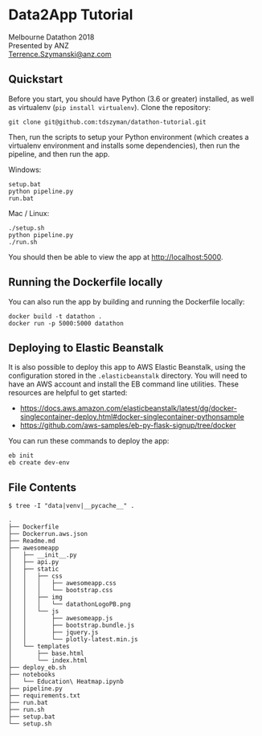 # Data2App Tutorial

Melbourne Datathon 2018  
Presented by ANZ  
Terrence.Szymanski@anz.com

## Quickstart

Before you start, you should have Python (3.6 or greater) installed, as well as virtualenv (`pip install virtualenv`).
Clone the repository:

    git clone git@github.com:tdszyman/datathon-tutorial.git
    
Then, run the scripts to setup your Python environment (which creates a virtualenv environment and installs some 
dependencies), then run the pipeline, and then run the app.

Windows:

    setup.bat
    python pipeline.py
    run.bat

Mac / Linux:

    ./setup.sh
    python pipeline.py
    ./run.sh
    
You should then be able to view the app at <http://localhost:5000>.


## Running the Dockerfile locally

You can also run the app by building and running the Dockerfile locally:

    docker build -t datathon .
    docker run -p 5000:5000 datathon

## Deploying to Elastic Beanstalk

It is also possible to deploy this app to AWS Elastic Beanstalk, using the configuration stored in the 
`.elasticbeanstalk` directory. You will need to have an AWS account and install the EB command line utilities. These 
resources are helpful to get started:

* https://docs.aws.amazon.com/elasticbeanstalk/latest/dg/docker-singlecontainer-deploy.html#docker-singlecontainer-pythonsample
* https://github.com/aws-samples/eb-py-flask-signup/tree/docker

You can run these commands to deploy the app:

    eb init
    eb create dev-env

## File Contents

    $ tree -I "data|venv|__pycache__" .

    .
    ├── Dockerfile
    ├── Dockerrun.aws.json
    ├── Readme.md
    ├── awesomeapp
    │   ├── __init__.py
    │   ├── api.py
    │   ├── static
    │   │   ├── css
    │   │   │   ├── awesomeapp.css
    │   │   │   └── bootstrap.css
    │   │   ├── img
    │   │   │   └── datathonLogoPB.png
    │   │   └── js
    │   │       ├── awesomeapp.js
    │   │       ├── bootstrap.bundle.js
    │   │       ├── jquery.js
    │   │       └── plotly-latest.min.js
    │   └── templates
    │       ├── base.html
    │       └── index.html
    ├── deploy_eb.sh
    ├── notebooks
    │   └── Education\ Heatmap.ipynb
    ├── pipeline.py
    ├── requirements.txt
    ├── run.bat
    ├── run.sh
    ├── setup.bat
    └── setup.sh
